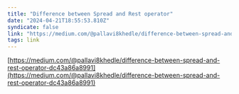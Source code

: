 ```yaml
---
title: "Difference between Spread and Rest operator"
date: "2024-04-21T18:55:53.810Z"
syndicate: false
link: "https://medium.com/@pallavi8khedle/difference-between-spread-and-rest-operator-dc43a86a8991"
tags: link
---
```


[https://medium.com/@pallavi8khedle/difference-between-spread-and-rest-operator-dc43a86a8991](https://medium.com/@pallavi8khedle/difference-between-spread-and-rest-operator-dc43a86a8991)